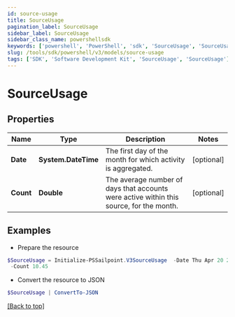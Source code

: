 ```yaml
---
id: source-usage
title: SourceUsage
pagination_label: SourceUsage
sidebar_label: SourceUsage
sidebar_class_name: powershellsdk
keywords: ['powershell', 'PowerShell', 'sdk', 'SourceUsage', 'SourceUsage'] 
slug: /tools/sdk/powershell/v3/models/source-usage
tags: ['SDK', 'Software Development Kit', 'SourceUsage', 'SourceUsage']
---
```



# SourceUsage

## Properties

Name | Type | Description | Notes
------------ | ------------- | ------------- | -------------
**Date** | **System.DateTime** | The first day of the month for which activity is aggregated. | [optional] 
**Count** | **Double** | The average number of days that accounts were active within this source, for the month. | [optional] 

## Examples

- Prepare the resource
```powershell
$SourceUsage = Initialize-PSSailpoint.V3SourceUsage  -Date Thu Apr 20 20:00:00 EDT 2023 `
 -Count 10.45
```

- Convert the resource to JSON
```powershell
$SourceUsage | ConvertTo-JSON
```


[[Back to top]](#) 

